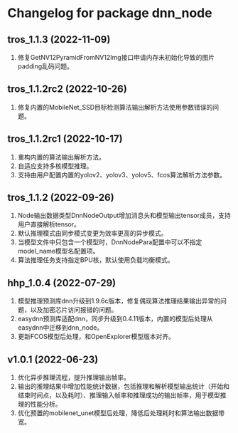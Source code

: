 # Changelog for package dnn_node

tros_1.1.3 (2022-11-09)
------------------
1. 修复GetNV12PyramidFromNV12Img接口申请内存未初始化导致的图片padding乱码问题。

tros_1.1.2rc2 (2022-10-26)
------------------
1. 修复内置的MobileNet_SSD目标检测算法输出解析方法使用参数错误的问题。

tros_1.1.2rc1 (2022-10-17)
------------------
1. 重构内置的算法输出解析方法。
2. 自适应支持多核模型推理。
3. 支持由用户配置内置的yolov2、yolov3、yolov5、fcos算法解析方法参数。

tros_1.1.2 (2022-09-26)
------------------
1. Node输出数据类型DnnNodeOutput增加消息头和模型输出tensor成员，支持用户直接解析tensor。
2. 默认推理模式由同步模式变更为效率更高的异步模式。
3. 当模型文件中只包含一个模型时，DnnNodePara配置中可以不指定model_name模型名配置项。
4. 算法推理任务支持指定BPU核，默认使用负载均衡模式。

hhp_1.0.4 (2022-07-29)
------------------
1. 模型推理预测库dnn升级到1.9.6c版本，修复偶现算法推理结果输出异常的问题，以及加密芯片访问报错的问题。
2. easydnn预测库适配dnn，同步升级到0.4.11版本，内置的模型后处理从easydnn中迁移到dnn_node。
3. 更新FCOS模型后处理，和OpenExplorer模型版本对齐。

v1.0.1 (2022-06-23)
------------------
1. 优化异步推理流程，提升推理输出帧率。
2. 输出的推理结果中增加性能统计数据，包括推理和解析模型输出统计（开始和结束时间点，以及耗时）、推理输入帧率和推理成功的输出帧率，用于模型推理的性能分析。
3. 优化预置的mobilenet_unet模型后处理，降低后处理耗时和算法输出数据带宽。